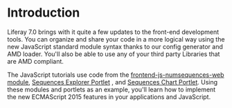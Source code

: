 # Introduction [](id=intro)

Liferay 7.0 brings with it quite a few updates to the front-end development 
tools. You can organize and share your code in a more logical way using 
the new JavaScript standard module syntax thanks to our config generator and AMD 
loader. You'll also be able to use any of your third party Libraries that are 
AMD compliant.

The JavaScript tutorials use code from the [frontend-js-numsequences-web module](../../code/liferay-plugins-sdk-7.0.0/portlets/frontend-js-numsequences-web), 
[Sequences Explorer Portlet](../../code/liferay-plugins-sdk-7.0.0/apps/sequences-explorer-web)
, and [Sequences Chart Portlet](../../code/liferay-plugins-sdk-7.0.0/apps/sequences-chart-web). 
Using these modules and portlets as an example, you'll learn how to implement 
the new ECMAScript 2015 features in your applications and JavaScript.
